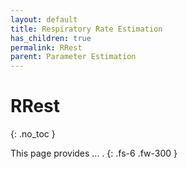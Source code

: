 ```yaml
---
layout: default
title: Respiratory Rate Estimation
has_children: true
permalink: RRest
parent: Parameter Estimation
---
```


# RRest
{: .no_toc }

This page provides ... .
{: .fs-6 .fw-300 }

